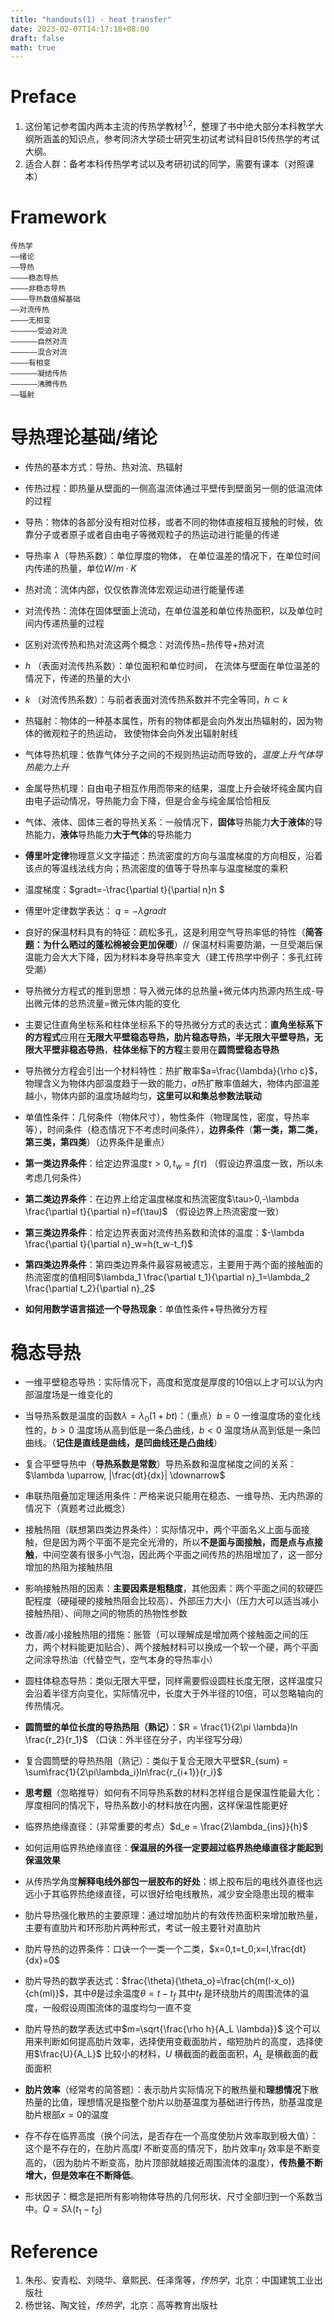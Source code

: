 ```yaml
---
title: "handouts(1) - heat transfer"
date: 2023-02-07T14:17:18+08:00
draft: false
math: true
---
```


# Preface
1. 这份笔记参考国内两本主流的传热学教材<sup>1,2</sup>，整理了书中绝大部分本科教学大纲所涵盖的知识点，参考同济大学硕士研究生初试考试科目815传热学的考试大纲。
2. 适合人群：备考本科传热学考试以及考研初试的同学，需要有课本（对照课本）

# Framework
``` mermaid
传热学
——绪论
——导热
————稳态导热
————非稳态导热
————导热数值解基础
——对流传热
————无相变
——————受迫对流
——————自然对流
——————混合对流
————有相变
——————凝结传热
——————沸腾传热
——辐射
```

# 导热理论基础/绪论
- 传热的基本方式：导热、热对流、热辐射
  
- 传热过程：即热量从壁面的一侧高温流体通过平壁传到壁面另一侧的低温流体的过程
  
- 导热：物体的各部分没有相对位移，或者不同的物体直接相互接触的时候，依靠分子或者原子或者自由电子等微观粒子的热运动进行能量的传递
  
- 导热率 $\lambda$（导热系数）：单位厚度的物体， 在单位温差的情况下，在单位时间内传递的热量，单位$W/m \cdot K$
- 热对流：流体内部，仅仅依靠流体宏观运动进行能量传递
  
- 对流传热：流体在固体壁面上流动，在单位温差和单位传热面积，以及单位时间内传递热量的过程
  
- 区别对流传热和热对流这两个概念：对流传热=热传导+热对流
  
- $h$ （表面对流传热系数）：单位面积和单位时间， 在流体与壁面在单位温差的情况下，传递的热量的大小
  
- $k$ （对流传热系数）：与前者表面对流传热系数并不完全等同，$h \subset k$
  
- 热辐射：物体的一种基本属性，所有的物体都是会向外发出热辐射的，因为物体的微观粒子的热运动， 致使物体会向外发出辐射射线
  
- 气体导热机理：依靠气体分子之间的不规则热运动而导致的，*温度上升气体导热能力上升*
  
- 金属导热机理：自由电子相互作用而带来的结果，温度上升会破坏纯金属内自由电子运动情况，导热能力会下降，但是合金与纯金属恰恰相反
  
- 气体、液体、固体三者的导热关系：一般情况下，**固体**导热能力**大于液体**的导热能力，**液体**导热能力**大于气体**的导热能力
  
- **傅里叶定律**物理意义文字描述：热流密度的方向与温度梯度的方向相反，沿着该点的等温线法线方向；热流密度的值等于导热率与温度梯度的乘积
  
- 温度梯度：$gradt=-\frac{\partial t}{\partial n}n $
  
- 傅里叶定律数学表达： $q=-\lambda gradt$
  
- 良好的保温材料具有的特征：疏松多孔，这是利用空气导热率低的特性（**简答题：为什么晒过的蓬松棉被会更加保暖**）// 保温材料需要防潮，一旦受潮后保温能力会大大下降，因为材料本身导热率变大（建工传热学中例子：多孔红砖受潮）
  
- 导热微分方程式的推到思想：导入微元体的总热量+微元体内热源内热生成-导出微元体的总热流量=微元体内能的变化
  
- 主要记住直角坐标系和柱体坐标系下的导热微分方式的表达式：**直角坐标系下的方程式**应用在**无限大平壁稳态导热，肋片稳态导热，半无限大平壁导热，无限大平壁非稳态导热**，**柱体坐标下的方程**主要用在**圆筒壁稳态导热**
  
- 导热微分方程会引出一个材料特性：热扩散率$a=\frac{\lambda}{\rho c}$，物理含义为物体内部温度趋于一致的能力，$a$热扩散率值越大，物体内部温差越小，物体内部的温度场越均匀，**这里可以和集总参数法联动**
  
- 单值性条件：几何条件（物体尺寸），物性条件（物理属性，密度，导热率等），时间条件（稳态情况下不考虑时间条件），**边界条件**（**第一类，第二类，第三类，第四类**）（边界条件是重点）
  
- **第一类边界条件**：给定边界温度$\tau>0,t_w=f(\tau)$ （假设边界温度一致，所以未考虑几何条件）
  
- **第二类边界条件**：在边界上给定温度梯度和热流密度$\tau>0,-\lambda \frac{\partial t}{\partial n}=f(\tau)$ （假设边界上热流密度一致）
  
- **第三类边界条件**：给定边界表面对流传热系数和流体的温度：$-\lambda \frac{\partial t}{\partial n}_w=h(t_w-t_f)$
  
- **第四类边界条件**：第四类边界条件最容易被遗忘，主要用于两个面的接触面的热流密度的值相同$\lambda_1 \frac{\partial t_1}{\partial n}_1=\lambda_2 \frac{\partial t_2}{\partial n}_2$
  
- **如何用数学语言描述一个导热现象**：单值性条件+导热微分方程

# 稳态导热
- 一维平壁稳态导热：实际情况下，高度和宽度是厚度的10倍以上才可以认为内部温度场是一维变化的
  
- 当导热系数是温度的函数$\lambda = \lambda_0 (1+bt)$：（重点）$b=0$ 一维温度场的变化线性的，$b>0$ 温度场从高到低是一条凸曲线，$b<0$ 温度场从高到低是一条凹曲线。（**记住是直线是曲线，是凹曲线还是凸曲线**）
  
- 复合平壁导热中（**导热系数是常数**）导热系数和温度梯度之间的关系：$\lambda \uparrow, |\frac{dt}{dx}| \downarrow$
  
- 串联热阻叠加定理适用条件：严格来说只能用在稳态、一维导热、无内热源的情况下（真题考过此概念）
  
- 接触热阻（联想第四类边界条件）：实际情况中，两个平面名义上面与面接触，但是因为两个平面不是完全光滑的，所以**不是面与面接触，而是点与点接触**，中间空袭有很多小气泡，因此两个平面之间传热的热阻增加了，这一部分增加的热阻为接触热阻
  
- 影响接触热阻的因素：**主要因素是粗糙度**，其他因素：两个平面之间的软硬匹配程度（硬碰硬的接触热阻会比较高）、外部压力大小（压力大可以适当减小接触热阻）、间隙之间的物质的热物性参数
  
- 改善/减小接触热阻的措施：胀管（可以理解成是增加两个接触面之间的压力，两个材料能更加贴合）、两个接触材料可以换成一个软一个硬，两个平面之间涂导热油（代替空气，空气本身的导热率小）
  
- 圆柱体稳态导热：类似无限大平壁，同样需要假设圆柱长度无限，这样温度只会沿着半径方向变化，实际情况中，长度大于外半径的10倍，可以忽略轴向的传热情况。
  
- **圆筒壁的单位长度的导热热阻（熟记）**：$R = \frac{1}{2\pi \lambda}ln \frac{r_2}{r_1}$ （口诀：外半径在分子，内半径写分母）
  
- 复合圆筒壁的导热热阻（熟记）：类似于复合无限大平壁$R_{sum} = \sum\frac{1}{2\pi\lambda_i}ln\frac{r_{i+1}}{r_i}$
  
- **思考题**（忽略推导）如何有不同导热系数的材料怎样组合是保温性能最大化：厚度相同的情况下，导热系数小的材料放在内圈，这样保温性能更好
  
- 临界热绝缘直径：（非常重要的考点）$d_e = \frac{2\lambda_{ins}}{h}$
  
- 如何运用临界热绝缘直径：**保温层的外径一定要超过临界热绝缘直径才能起到保温效果**
  
- 从传热学角度**解释电线外部包一层胶布的好处**：绑上胶布后的电线外直径也远远小于其临界热绝缘直径，可以很好给电线散热，减少安全隐患出现的概率
  
- 肋片导热强化散热的主要原理：通过增加肋片的有效传热面积来增加散热量，主要有直肋片和环形肋片两种形式，考试一般主要针对直肋片
  
- 肋片导热的边界条件：口诀一个一类一个二类，$x=0,t=t_0;x=l,\frac{dt}{dx}=0$
  
- 肋片导热的数学表达式：$frac{\theta}{\theta_o}=\frac{ch(m(l-x_o)}{ch(ml)}$，其中$\theta$是过余温度$\theta=t-t_f$ 其中$t_f$ 是环绕肋片的周围流体的温度，一般假设周围流体的温度均匀一直不变
  
- 肋片导热的数学表达式中$m=\sqrt{\frac{\rho h}{A_L \lambda}}$ 这个可以用来判断如何提高肋片效率，选择使用变截面肋片，缩短肋片的高度，选择使用$\frac{U}{A_L}$ 比较小的材料，$U$ 横截面的截面面积，$A_L$ 是横截面的截面面积
  
- **肋片效率**（经常考的简答题）：表示肋片实际情况下的散热量和**理想情况**下散热量的比值，理想情况是指整个肋片以肋基温度为基础进行传热，肋基温度是肋片根部$x=0$的温度
  
- 存不存在临界高度（换个问法，是否存在一个高度使肋片效率取到极大值）：这个是不存在的，在肋片高度$l$ 不断变高的情况下，肋片效率$\eta_f$ 效率是不断变高的，（因为肋片不断变高，肋片顶部就越接近周围流体的温度），**传热量不断增大，但是效率在不断降低**。
  
- 形状因子：概念是把所有影响物体导热的几何形状、尺寸全部归到一个系数当中。$Q=S\lambda(t_1-t_2)$

# Reference
1. 朱彤、安青松、刘晓华、章熙民、任泽霈等，*传热学*，北京：中国建筑工业出版社
2. 杨世铭、陶文铨，*传热学*，北京：高等教育出版社